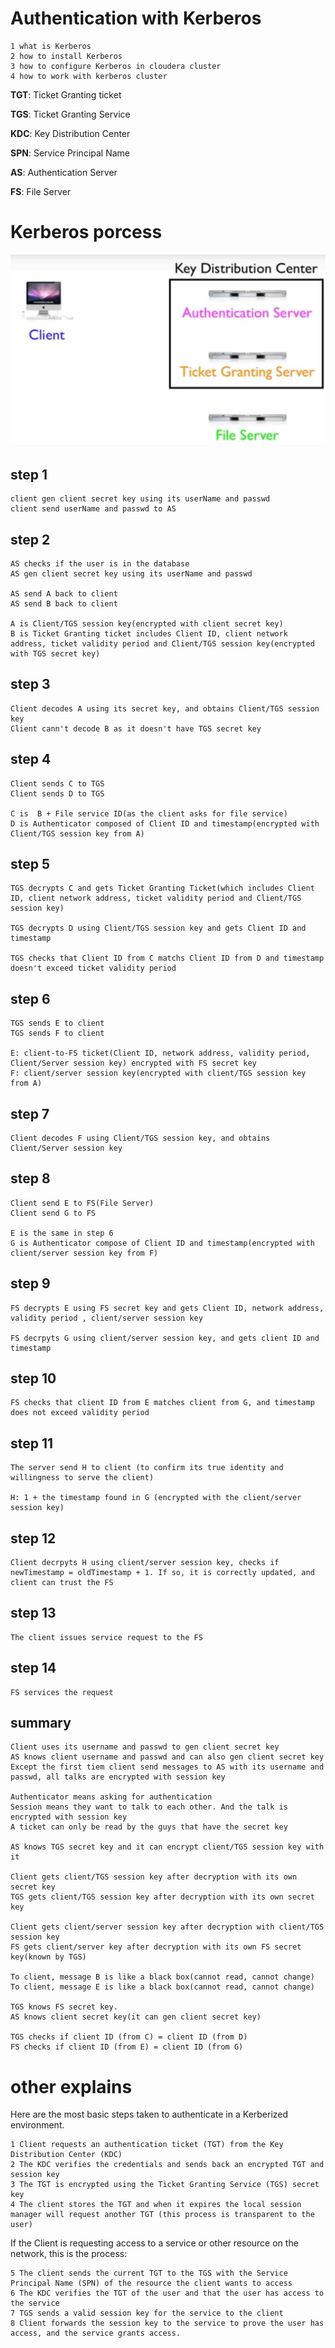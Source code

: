 
# Authentication with Kerberos

```
1 what is Kerberos
2 how to install Kerberos
3 how to configure Kerberos in cloudera cluster
4 how to work with kerberos cluster
```

**TGT**: Ticket Granting  ticket  

**TGS**: Ticket Granting Service   

**KDC**: Key Distribution Center   

**SPN**: Service Principal Name   

**AS**: Authentication Server  

**FS**: File Server

# Kerberos porcess

![KerberosSteps](./pics/KerberosSteps.jpg)

## step 1    
```
client gen client secret key using its userName and passwd 
client send userName and passwd to AS
```

## step 2    
```
AS checks if the user is in the database
AS gen client secret key using its userName and passwd 

AS send A back to client
AS send B back to client

A is Client/TGS session key(encrypted with client secret key)
B is Ticket Granting ticket includes Client ID, client network address, ticket validity period and Client/TGS session key(encrypted with TGS secret key)

```

## step 3    
```
Client decodes A using its secret key, and obtains Client/TGS session key
Client cann't decode B as it doesn't have TGS secret key
```

## step 4    
```
Client sends C to TGS
Client sends D to TGS

C is  B + File service ID(as the client asks for file service) 
D is Authenticator composed of Client ID and timestamp(encrypted with Client/TGS session key from A)
```

## step 5    
```
TGS decrypts C and gets Ticket Granting Ticket(which includes Client ID, client network address, ticket validity period and Client/TGS session key)

TGS decrypts D using Client/TGS session key and gets Client ID and timestamp

TGS checks that Client ID from C matchs Client ID from D and timestamp doesn't exceed ticket validity period
```


## step 6    
```
TGS sends E to client
TGS sends F to client

E: client-to-FS ticket(Client ID, network address, validity period, Client/Server session key) encrypted with FS secret key
F: client/server session key(encrypted with client/TGS session key from A)
```

## step 7    

```
Client decodes F using Client/TGS session key, and obtains Client/Server session key

```

## step 8    
```
Client send E to FS(File Server)
Client send G to FS

E is the same in step 6
G is Authenticator compose of Client ID and timestamp(encrypted with client/server session key from F)
```


## step 9    
```
FS decrypts E using FS secret key and gets Client ID, network address, validity period , client/server session key

FS decrpyts G using client/server session key, and gets client ID and timestamp
```


## step 10    
```
FS checks that client ID from E matches client from G, and timestamp does not exceed validity period
```

## step 11    
```
The server send H to client (to confirm its true identity and willingness to serve the client)

H: 1 + the timestamp found in G (encrypted with the client/server session key)
```

## step 12    
```
Client decrpyts H using client/server session key, checks if newTimestamp = oldTimestamp + 1. If so, it is correctly updated, and client can trust the FS
```


## step 13    
```
The client issues service request to the FS
```


## step 14    
```
FS services the request
```


## summary

```
Client uses its username and passwd to gen client secret key
AS knows client username and passwd and can also gen client secret key
Except the first tiem client send messages to AS with its username and passwd, all talks are encrypted with session key

Authenticator means asking for authentication
Session means they want to talk to each other. And the talk is encrypted with session key
A ticket can only be read by the guys that have the secret key

AS knows TGS secret key and it can encrypt client/TGS session key with it

Client gets client/TGS session key after decryption with its own secret key
TGS gets client/TGS session key after decryption with its own secret key

Client gets client/server session key after decryption with client/TGS session key
FS gets client/server key after decryption with its own FS secret key(known by TGS)

To client, message B is like a black box(cannot read, cannot change)
To client, message E is like a black box(cannot read, cannot change)

TGS knows FS secret key.
AS knows client secret key(it can gen client secret key)

TGS checks if client ID (from C) = client ID (from D)
FS checks if client ID (from E) = client ID (from G)

```

# other explains   

Here are the most basic steps taken to authenticate in a Kerberized environment.
```
1 Client requests an authentication ticket (TGT) from the Key Distribution Center (KDC)
2 The KDC verifies the credentials and sends back an encrypted TGT and session key
3 The TGT is encrypted using the Ticket Granting Service (TGS) secret key
4 The client stores the TGT and when it expires the local session manager will request another TGT (this process is transparent to the user)
```

If the Client is requesting access to a service or other resource on the network, this is the process:
```
5 The client sends the current TGT to the TGS with the Service Principal Name (SPN) of the resource the client wants to access
6 The KDC verifies the TGT of the user and that the user has access to the service
7 TGS sends a valid session key for the service to the client
8 Client forwards the session key to the service to prove the user has access, and the service grants access.
```

